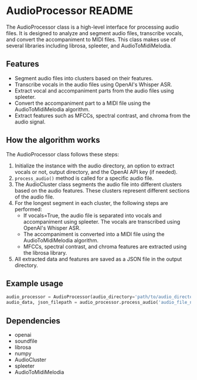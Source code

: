 # AudioProcessor README

The AudioProcessor class is a high-level interface for processing audio files. It is designed to analyze and segment audio files, transcribe vocals, and convert the accompaniment to MIDI files. This class makes use of several libraries including librosa, spleeter, and AudioToMidiMelodia.

## Features

- Segment audio files into clusters based on their features.
- Transcribe vocals in the audio files using OpenAI's Whisper ASR.
- Extract vocal and accompaniment parts from the audio files using spleeter.
- Convert the accompaniment part to a MIDI file using the AudioToMidiMelodia algorithm.
- Extract features such as MFCCs, spectral contrast, and chroma from the audio signal.

## How the algorithm works

The AudioProcessor class follows these steps:

1. Initialize the instance with the audio directory, an option to extract vocals or not, output directory, and the OpenAI API key (if needed).
2. `process_audio()` method is called for a specific audio file.
3. The AudioCluster class segments the audio file into different clusters based on the audio features. These clusters represent different sections of the audio file.
4. For the longest segment in each cluster, the following steps are performed:
    - If vocals=True, the audio file is separated into vocals and accompaniment using spleeter. The vocals are transcribed using OpenAI's Whisper ASR.
    - The accompaniment is converted into a MIDI file using the AudioToMidiMelodia algorithm.
    - MFCCs, spectral contrast, and chroma features are extracted using the librosa library.
5. All extracted data and features are saved as a JSON file in the output directory.

## Example usage

```python
audio_processor = AudioProcessor(audio_directory='path/to/audio_directory', vocals=True, out_dir='output_directory', api_key='your_openai_api_key')
audio_data, json_filepath = audio_processor.process_audio('audio_file_name')
```

## Dependencies
- openai
- soundfile
- librosa
- numpy
- AudioCluster
- spleeter
- AudioToMidiMelodia
